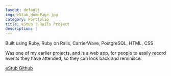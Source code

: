 ```yaml
---
layout: default
img: eStub_HomePage.jpg
category: Portfolio
title: eStub | Rails Project
description: |
---
```

  Built using Ruby, Ruby on Rails, CarrierWave, PostgreSQL, HTML, CSS
  
  Was one of my earlier projects, and is a web app, for people to easily record events they have attended, so they can look back and reminisce.


[eStub Github](https://github.com/ma3east/WDI_PROJECT2_eStub)
